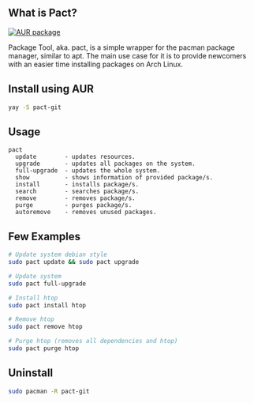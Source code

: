 ## What is Pact?

[![AUR package](https://img.shields.io/badge/AUR-pact--git-blue?logo=archlinux)](https://aur.archlinux.org/packages/pact-git)

Package Tool, aka. pact, is a simple wrapper for the pacman package manager, similar to apt. The main use case for it is to provide newcomers with an easier time installing packages on Arch Linux.

## Install using AUR
```sh
yay -S pact-git
```

## Usage
```
pact
  update        - updates resources.
  upgrade       - updates all packages on the system.
  full-upgrade  - updates the whole system.
  show          - shows information of provided package/s.
  install       - installs package/s.
  search        - searches package/s.
  remove        - removes package/s.
  purge         - purges package/s.
  autoremove    - removes unused packages.
```

## Few Examples
```sh
# Update system debian style
sudo pact update && sudo pact upgrade

# Update system
sudo pact full-upgrade

# Install htop
sudo pact install htop

# Remove htop
sudo pact remove htop

# Purge htop (removes all dependencies and htop)
sudo pact purge htop
```

## Uninstall
```sh
sudo pacman -R pact-git
```

